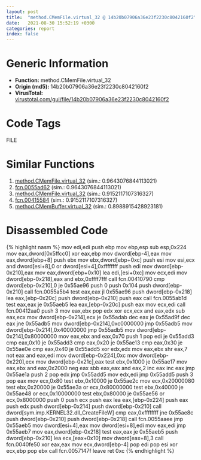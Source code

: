 ```yaml
---
layout: post
title:  "method.CMemFile.virtual_32 @ 14b20b07906a36e23f2230c8042160f2"
date:   2021-08-30 15:52:19 +0300
categories: report
index: false
---
```


# Generic Information
- **Function:** method.CMemFile.virtual\_32
- **Origin (md5):** 14b20b07906a36e23f2230c8042160f2
- **VirusTotal:** [virustotal.com/gui/file/14b20b07906a36e23f2230c8042160f2][virustotal_ref]

# Code Tags
<span class="tag" id="FILE">FILE</span>


# Similar Functions

1. [method.CMemFile.virtual\_32][similar_1_ref] (sim.: 0.9643076844113021)
2. [fcn.0055ad62][similar_2_ref] (sim.: 0.9643076844113021)
3. [method.CMemFile.virtual\_32][similar_3_ref] (sim.: 0.9152117107316327)
4. [fcn.00415584][similar_4_ref] (sim.: 0.9152117107316327)
5. [method.CMemBuffer.virtual\_32][similar_5_ref] (sim.: 0.8988915428923181)


# Disassembled Code

{% highlight nasm %}
mov edi,edi
push ebp
mov ebp,esp
sub esp,0x224
mov eax,dword[0x5ffcc0]
xor eax,ebp
mov dword[ebp-4],eax
mov eax,dword[ebp+8]
push ebx
mov ebx,dword[ebp+0xc]
push esi
mov esi,ecx
and dword[esi+8],0
or dword[esi+4],0xffffffff
push edi
mov dword[ebp-0x210],eax
mov eax,dword[ebp+0x10]
lea edi,[esi+0xc]
mov ecx,edi
mov dword[ebp-0x218],eax
and ebx,0xffff7fff
call fcn.00410790
cmp dword[ebp-0x210],0
je 0x55ae96
push 0
push 0x104
push dword[ebp-0x210]
call fcn.0055a5b4
test eax,eax
jl 0x55ae96
push dword[ebp-0x218]
lea eax,[ebp-0x20c]
push dword[ebp-0x210]
push eax
call fcn.0055ab1d
test eax,eax
je 0x55aeb5
lea eax,[ebp-0x20c]
push eax
mov ecx,edi
call fcn.00412aa0
push 3
mov eax,ebx
pop edx
xor ecx,ecx
and eax,edx
sub eax,ecx
mov dword[ebp-0x214],ecx
je 0x55adab
dec eax
je 0x55ad9f
dec eax
jne 0x55adb5
mov dword[ebp-0x214],0xc0000000
jmp 0x55adb5
mov dword[ebp-0x214],0x40000000
jmp 0x55adb5
mov dword[ebp-0x214],0x80000000
mov eax,ebx
and eax,0x70
push 1
pop edi
je 0x55add3
cmp eax,0x10
je 0x55add3
cmp eax,0x20
je 0x55ae13
cmp eax,0x30
je 0x55ae0e
cmp eax,0x40
je 0x55add5
xor edx,edx
mov eax,ebx
shr eax,7
not eax
and eax,edi
mov dword[ebp-0x224],0xc
mov dword[ebp-0x220],ecx
mov dword[ebp-0x21c],eax
test ebx,0x1000
je 0x55ae17
mov eax,ebx
and eax,0x2000
neg eax
sbb eax,eax
and eax,2
inc eax
inc eax
jmp 0x55ae1a
push 2
pop edx
jmp 0x55add5
mov edx,edi
jmp 0x55add5
push 3
pop eax
mov ecx,0x80
test ebx,0x10000
je 0x55ae2c
mov ecx,0x20000080
test ebx,0x20000
je 0x55ae3a
or ecx,0x80000000
test ebx,0x40000
je 0x55ae48
or ecx,0x10000000
test ebx,0x80000
je 0x55ae56
or ecx,0x8000000
push 0
push ecx
push eax
lea eax,[ebp-0x224]
push eax
push edx
push dword[ebp-0x214]
push dword[ebp-0x210]
call dword[sym.imp.KERNEL32.dll_CreateFileW]
cmp eax,0xffffffff
jne 0x55ae8c
push dword[ebp-0x210]
push dword[ebp-0x218]
call fcn.0055aaee
jmp 0x55aeb5
mov dword[esi+4],eax
mov dword[esi+8],edi
mov eax,edi
jmp 0x55aeb7
mov eax,dword[ebp-0x218]
test eax,eax
je 0x55aeb5
push dword[ebp-0x210]
lea ecx,[eax+0x10]
mov dword[eax+8],3
call fcn.0040fe50
xor eax,eax
mov ecx,dword[ebp-4]
pop edi
pop esi
xor ecx,ebp
pop ebx
call fcn.0057147f
leave 
ret 0xc
{% endhighlight %}


[similar_1_ref]: /report/method.CMemFile.virtual_32@c60344b51fa39a329b92557d24ff7670
[similar_2_ref]: /report/fcn.0055ad62@c60344b51fa39a329b92557d24ff7670
[similar_3_ref]: /report/method.CMemFile.virtual_32@a1c6b07868a0eea8f4ee5a872aa71909
[similar_4_ref]: /report/fcn.00415584@a1c6b07868a0eea8f4ee5a872aa71909
[similar_5_ref]: /report/method.CMemBuffer.virtual_32@8e21fa3f0489a6a256cf202e57f712bc
[virustotal_ref]: https://www.virustotal.com/gui/file/14b20b07906a36e23f2230c8042160f2